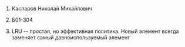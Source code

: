 1. Каспаров Николай Михайлович

2. Б01-304

3. LRU -- простая, но эффективная политика. Новый элемент всегда заменяет самый давноиспользуемый элемент
